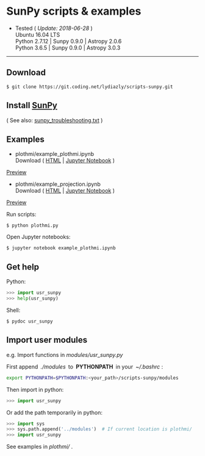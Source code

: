 # SunPy scripts & examples

* Tested ( *Update: 2018-06-28* )<br>
Ubuntu 16.04 LTS<br>
Python 2.7.12 | Sunpy 0.9.0 | Astropy 2.0.6<br>
Python 3.6.5 | Sunpy 0.9.0 | Astropy 3.0.3<br>

---

## Download

`$ git clone https://git.coding.net/lydiazly/scripts-sunpy.git`

## Install [SunPy](http://sunpy.org)

( See also: [sunpy_troubleshooting.txt](https://coding.net/u/lydiazly/p/scripts-sunpy/git/blob/master/sunpy_troubleshooting.txt) )

## Examples

* plothmi/example_plothmi.ipynb<br>
Download (
[HTML](https://coding.net/u/lydiazly/p/scripts-sunpy/git/raw/master/plothmi/example_plothmi.html)
|
[Jupyter Notebook](https://coding.net/u/lydiazly/p/scripts-sunpy/git/raw/master/plothmi/example_plothmi.ipynb)
)&ensp;
<a href="http://htmlpreview.github.io/?https://coding.net/u/lydiazly/p/scripts-sunpy/git/raw/master/plothmi/example_plothmi.html" target="_blank">
Preview
</a>

* plothmi/example_projection.ipynb<br>
Download (
[HTML](https://coding.net/u/lydiazly/p/scripts-sunpy/git/raw/master/plothmi/example_projection.html)
|
[Jupyter Notebook](https://coding.net/u/lydiazly/p/scripts-sunpy/git/raw/master/plothmi/example_projection.ipynb)
)&ensp;
<a href="http://htmlpreview.github.io/?https://coding.net/u/lydiazly/p/scripts-sunpy/git/raw/master/plothmi/example_projection.html" target="_blank">
Preview
</a>

Run scripts:

    $ python plothmi.py

Open Jupyter notebooks:

    $ jupyter notebook example_plothmi.ipynb

## Get help

Python:

``` python
>>> import usr_sunpy
>>> help(usr_sunpy)
```

Shell:

    $ pydoc usr_sunpy

## Import user modules

e.g. Import functions in *modules/usr_sunpy.py*

First append&ensp;*./modules*&ensp;to&ensp;**PYTHONPATH**&ensp;in your&ensp;*~/.bashrc* :

``` sh
export PYTHONPATH=$PYTHONPATH:<your_path>/scripts-sunpy/modules
```

Then import in python:

``` python
>>> import usr_sunpy
```

Or add the path temporarily in python:

``` python
>>> import sys
>>> sys.path.append('../modules')  # If current location is plothmi/
>>> import usr_sunpy
```

See examples in *plothmi/* .
